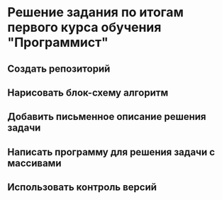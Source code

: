 # Решение задания по итогам первого курса обучения "Программист"

## Создать репозиторий

## Нарисовать блок-схему алгоритм

## Добавить письменное описание решения задачи

## Написать программу для решения задачи с массивами 

## Использовать контроль версий


